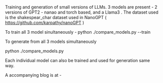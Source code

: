Training and generation of small versions of LLMs. 3 models are present - 2 versions of GPT2 -  nanao and torch based, and a Llama3 . The dataset used is the shakespear_char dataset used in NanoGPT ( https://github.com/karpathy/nanoGPT )

To train all 3 model sinultaneously - 
python  ./compare_models.py --train

To generate from all 3 models simultaneously 

python ./compare_models.py


Each individual model can also be trained and used for generation same way. 

A accompanying blog is at -    

